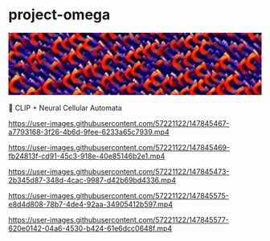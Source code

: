 # project-omega
![](media/gifs/clip_pytorch_logo_wide.gif)

:brain:	CLIP + Neural Cellular Automata 

https://user-images.githubusercontent.com/57221122/147845467-a7793168-3f26-4b6d-9fee-6233a65c7939.mp4

https://user-images.githubusercontent.com/57221122/147845469-fb24813f-cd91-45c3-918e-40e85146b2e1.mp4

https://user-images.githubusercontent.com/57221122/147845473-2b345d87-348d-4cac-9987-d42b69bd4336.mp4

https://user-images.githubusercontent.com/57221122/147845575-e8d4d808-78b7-4de4-92aa-34905412b597.mp4

https://user-images.githubusercontent.com/57221122/147845577-620e0142-04a6-4530-b424-61e6dcc0648f.mp4

